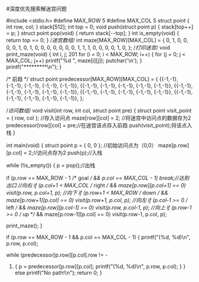 #深度优先搜索解迷宫问题

#include <stdio.h>
#define MAX_ROW 5
#define MAX_COL 5
struct point { int row, col; } stack[512];
int top = 0;
void push(struct point p)
{
stack[top++] = p;
}
struct point pop(void)
{
return stack[--top];
}
int is_empty(void)
{
return top == 0;
}
/*迷宫数组*/
int maze[MAX_ROW][MAX_COL] = {
0, 1, 0, 0, 0,
0, 1, 0, 1, 0,
0, 0, 0, 0, 0,
0, 1, 1, 1, 0,
0, 0, 0, 1, 0,
};
/*打印迷宫*/
void print_maze(void)
{
int i, j;
201
for (i = 0; i < MAX_ROW; i++) {
for (j = 0; j < MAX_COL; j++)
printf("%d ", maze[i][j]);
putchar('\n');
}
printf("*********\n");
}

/* 前趋 */
struct point predecessor[MAX_ROW][MAX_COL] = {
{{-1,-1}, {-1,-1}, {-1,-1}, {-1,-1}, {-1,-1}},
{{-1,-1}, {-1,-1}, {-1,-1}, {-1,-1}, {-1,-1}},
{{-1,-1}, {-1,-1}, {-1,-1}, {-1,-1}, {-1,-1}},
{{-1,-1}, {-1,-1}, {-1,-1}, {-1,-1}, {-1,-1}},
{{-1,-1}, {-1,-1}, {-1,-1}, {-1,-1}, {-1,-1}},
};

/*访问数组*/
void visit(int row, int col, struct point pre)
{
struct point visit_point = { row, col }; //存入访问点
maze[row][col] = 2; //将迷宫中访问点的数据存为2
predecessor[row][col] = pre;//在迷宫该点存入前趋
push(visit_point);将该点入栈
}

int main(void)
{
struct point p = { 0, 0 }; //初始访问点为（0,0）
maze[p.row][p.col] = 2;//访问点存为2
push(p);//入栈

while (!is_empty()) {
p = pop();//出栈

if (p.row == MAX_ROW - 1 /* goal */
&& p.col == MAX_COL - 1)
break;//达到出口
//向右
if (p.col+1 < MAX_COL /* right */
&& maze[p.row][p.col+1] == 0)
visit(p.row, p.col+1, p);
//向下
if (p.row+1 < MAX_ROW /* down */
&& maze[p.row+1][p.col] == 0)
visit(p.row+1, p.col, p);
//向左
if (p.col-1 >= 0 /* left */
&& maze[p.row][p.col-1] == 0)
visit(p.row, p.col-1, p);
//向上
if (p.row-1 >= 0 /* up */
&& maze[p.row-1][p.col] == 0)
visit(p.row-1, p.col, p);

print_maze();
}

if (p.row == MAX_ROW - 1 && p.col == MAX_COL - 1)
{
printf("(%d, %d)\n", p.row, p.col);

while (predecessor[p.row][p.col].row != -
1) {
p = predecessor[p.row][p.col];
printf("(%d, %d)\n", p.row,
p.col);
}
} else
printf("No path!\n");
return 0;
}
